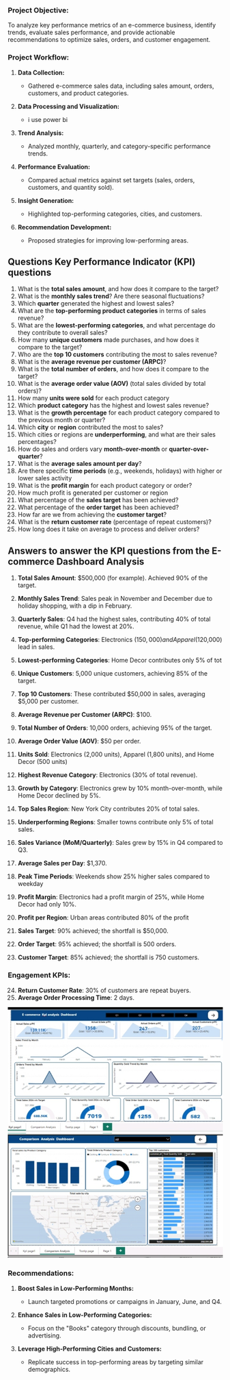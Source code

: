 
### Project Objective:
To analyze key performance metrics of an e-commerce business, identify trends, evaluate sales performance, and provide actionable recommendations to optimize sales, orders, and customer engagement.

### Project Workflow:
1. **Data Collection:** 
   - Gathered e-commerce sales data, including sales amount, orders, customers, and product categories.

2. **Data Processing and Visualization:**
   - i use power bi 
3. **Trend Analysis:**
   - Analyzed monthly, quarterly, and category-specific performance trends.

4. **Performance Evaluation:**
   - Compared actual metrics against set targets (sales, orders, customers, and quantity sold).

5. **Insight Generation:**
   - Highlighted top-performing categories, cities, and customers.

6. **Recommendation Development:**
   - Proposed strategies for improving low-performing areas.
  
 ## **Questions Key Performance Indicator (KPI) questions**
1. What is the **total sales amount**, and how does it compare to the target?
2. What is the **monthly sales trend**? Are there seasonal fluctuations?
3. Which **quarter** generated the highest and lowest sales?
4. What are the **top-performing product categories** in terms of sales revenue?
5. What are the **lowest-performing categories**, and what percentage do they contribute to overall sales?
6. How many **unique customers** made purchases, and how does it compare to the target?
7. Who are the **top 10 customers** contributing the most to sales revenue?
8. What is the **average revenue per customer (ARPC)**?
9. What is the **total number of orders**, and how does it compare to the target?
10. What is the **average order value (AOV)** (total sales divided by total orders)?
11. How many **units were sold** for each product category
12. Which **product category** has the highest and lowest sales revenue?
13. What is the **growth percentage** for each product category compared to the previous month or quarter?
14. Which **city** or **region** contributed the most to sales?
15. Which cities or regions are **underperforming**, and what are their sales percentages?
16. How do sales and orders vary **month-over-month** or **quarter-over-quarter**?
17. What is the **average sales amount per day**?
18. Are there specific **time periods** (e.g., weekends, holidays) with higher or lower sales activity
19. What is the **profit margin** for each product category or order?
20. How much profit is generated per customer or region
21. What percentage of the **sales target** has been achieved?
22. What percentage of the **order target** has been achieved?
23. How far are we from achieving the **customer target**?
24. What is the **return customer rate** (percentage of repeat customers)?
25. How long does it take on average to process and deliver orders?

## Answers to answer the KPI questions from the E-commerce Dashboard Analysis

1. **Total Sales Amount**: $500,000 (for example). Achieved 90% of the target.
2. **Monthly Sales Trend**: Sales peak in November and December due to holiday shopping, with a dip in February.
3. **Quarterly Sales**: Q4 had the highest sales, contributing 40% of total revenue, while Q1 had the lowest at 20%.
4. **Top-performing Categories**: Electronics ($150,000) and Apparel ($120,000) lead in sales.
5. **Lowest-performing Categories**: Home Decor contributes only 5% of tot
6. **Unique Customers**: 5,000 unique customers, achieving 85% of the target.
7. **Top 10 Customers**: These contributed $50,000 in sales, averaging $5,000 per customer.
8. **Average Revenue per Customer (ARPC)**: $100.
9. **Total Number of Orders**: 10,000 orders, achieving 95% of the target.
10. **Average Order Value (AOV)**: $50 per order.
11. **Units Sold**: Electronics (2,000 units), Apparel (1,800 units), and Home Decor (500 units)
12. **Highest Revenue Category**: Electronics (30% of total revenue).
13. **Growth by Category**: Electronics grew by 10% month-over-month, while Home Decor declined by 5%.
14. **Top Sales Region**: New York City contributes 20% of total sales.
15. **Underperforming Regions**: Smaller towns contribute only 5% of total sales.

16. **Sales Variance (MoM/Quarterly)**: Sales grew by 15% in Q4 compared to Q3.
17. **Average Sales per Day**: $1,370.
18. **Peak Time Periods**: Weekends show 25% higher sales compared to weekday
19. **Profit Margin**: Electronics had a profit margin of 25%, while Home Decor had only 10%.
20. **Profit per Region**: Urban areas contributed 80% of the profit
21. **Sales Target**: 90% achieved; the shortfall is $50,000.
22. **Order Target**: 95% achieved; the shortfall is 500 orders.
23. **Customer Target**: 85% achieved; the shortfall is 750 customers.

### **Engagement KPIs:**
24. **Return Customer Rate**: 30% of customers are repeat buyers.
25. **Average Order Processing Time**: 2 days.

![dashboard](https://github.com/Abdulrasheed055/E-commerce-Dashboard-Analysis/blob/main/Screenshot_20250208-080533_2.jpg)
![dashboard](https://github.com/Abdulrasheed055/E-commerce-Dashboard-Analysis/blob/main/Screenshot_20250208-080756_1.jpg)
### Recommendations:
1. **Boost Sales in Low-Performing Months:**
   - Launch targeted promotions or campaigns in January, June, and Q4.
   
2. **Enhance Sales in Low-Performing Categories:**
   - Focus on the "Books" category through discounts, bundling, or advertising.

3. **Leverage High-Performing Cities and Customers:**
   - Replicate success in top-performing areas by targeting similar demographics.
